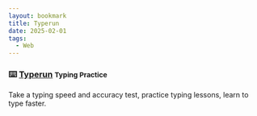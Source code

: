 ```yaml
---
layout: bookmark
title: Typerun
date: 2025-02-01
tags:
  - Web
---
```


### ⌨️ [Typerun](https://typerun.top/) <small class="superscript">Typing Practice</small>

Take a typing speed and accuracy test, practice typing lessons, learn to type faster.
